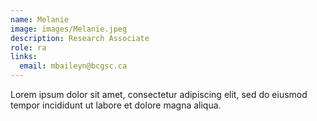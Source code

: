 ```yaml
---
name: Melanie
image: images/Melanie.jpeg
description: Research Associate
role: ra
links:
  email: mbaileyn@bcgsc.ca
---
```


Lorem ipsum dolor sit amet, consectetur adipiscing elit, sed do eiusmod tempor incididunt ut labore et dolore magna aliqua.
